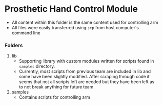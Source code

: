 # Prosthetic Hand Control Module
- All content within this folder is the same content used for controlling 
arm
- All files were easily transferred using `scp` from host computer's 
command line

### Folders
1. lib
    - Supporting library with custom modules written for scripts found in 
    `samples` directory.
    - Currently, most scripts from previous team are included in lib and 
    some have been slightly modified. After scraping through code it seems 
    that not all scripts left are needed but they have been left as to not 
    break anything for future team.
2. samples
    - Contains scripts for controlling arm